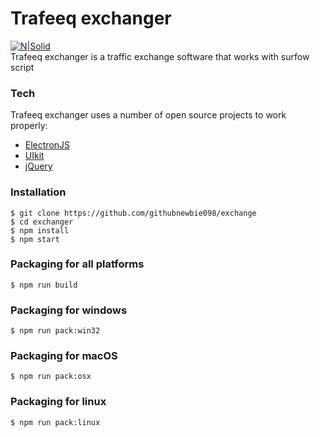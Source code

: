 <h1><a id="Surfow_exchanger_0"></a>Trafeeq exchanger</h1>
<p><a href="intro"><img src="https://gdurl.com/l6fF" alt="N|Solid"></a><br>
Trafeeq exchanger is a traffic exchange software that works with surfow script</p>
<h3><a id="Tech_5"></a>Tech</h3>
<p>Trafeeq exchanger uses a number of open source projects to work properly:</p>
<ul>
<li><a href="https://electronjs.org">ElectronJS</a></li>
<li><a href="https://getuikit.com">UIkit</a></li>
<li><a href="http://jquery.com">jQuery</a></li>
</ul>
<h3><a id="Installation_11"></a>Installation</h3>
<pre><code class="language-sh">$ git <span class="hljs-built_in">clone</span> https://github.com/githubnewbie098/exchange
$ <span class="hljs-built_in">cd</span> exchanger
$ npm install
$ npm start
</code></pre>
<h3><a id="Packaging_for_all_platforms_18"></a>Packaging for all platforms</h3>
<pre><code class="language-sh">$ npm run build
</code></pre>
<h3><a id="Packaging_for_windows_22"></a>Packaging for windows</h3>
<pre><code class="language-sh">$ npm run pack:win32
</code></pre>
<h3><a id="Packaging_for_macOS_26"></a>Packaging for macOS</h3>
<pre><code class="language-sh">$ npm run pack:osx
</code></pre>
<h3><a id="Packaging_for_linux_30"></a>Packaging for linux</h3>
<pre><code class="language-sh">$ npm run pack:linux
</code></pre>
